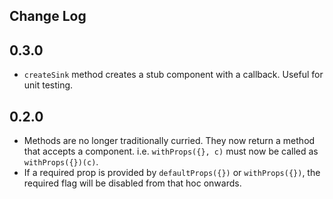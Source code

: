 ## Change Log

## 0.3.0
- `createSink` method creates a stub component with a callback. Useful for unit testing.

## 0.2.0
- Methods are no longer traditionally curried. They now return a method that accepts a component.
  i.e. `withProps({}, c)` must now be called as `withProps({})(c)`.
- If a required prop is provided by `defaultProps({})` or `withProps({})`, the required flag will be disabled from that hoc onwards.
